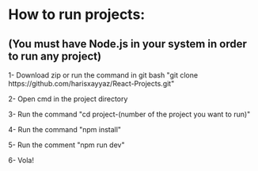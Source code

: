 # How to run projects:

## (You must have Node.js in your system in order to run any project)

<p>1- Download zip or run the command in git bash "git clone https://github.com/harisxayyaz/React-Projects.git"</p>
<p>2- Open cmd in the project directory</p>
<p>3- Run the command "cd project-(number of the project you want to run)"</p>
<p>4- Run the command "npm install"</p>
<p>5- Run the comment "npm run dev"</p>
<p>6- Vola!</p>
